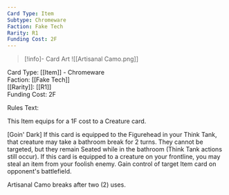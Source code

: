 ```yaml
---
Card Type: Item
Subtype: Chromeware
Faction: Fake Tech
Rarity: R1
Funding Cost: 2F
---
```

> [!info]- Card Art
> ![[Artisanal Camo.png]]

Card Type: [[Item]] - Chromeware  
Faction: [[Fake Tech]]  
[[Rarity]]: [[R1]]  
Funding Cost: 2F  

Rules Text:  

This Item equips for a 1F cost to a Creature card.  

[Goin' Dark] If this card is equipped to the Figurehead in your Think Tank, that creature may take a bathroom break for 2 turns. They cannot be targeted, but they remain Seated while in the bathroom (Think Tank actions still occur).
If this card is equipped to a creature on your frontline, you may steal an item from your foolish enemy. Gain control of target Item card on opponent's battlefield.  

Artisanal Camo breaks after two (2) uses.  